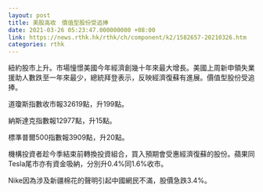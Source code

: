 ```yaml
---
layout: post
title: 美股高收　價值型股份受追捧
date: 2021-03-26 05:23:47.000000000 +08:00
link: https://news.rthk.hk/rthk/ch/component/k2/1582657-20210326.htm
categories: rthk
---
```


紐約股市上升。市場憧憬美國今年經濟創幾十年來最大增長。美國上周新申領失業援助人數跌至一年來最少，總統拜登表示，反映經濟復蘇有進展。價值型股份受追捧。

道瓊斯指數收市報32619點，升199點。

納斯達克指數報12977點，升15點。

標準普爾500指數報3909點，升20點。

機構投資者趁今季結束前轉換投資組合，買入預期會受惠經濟復蘇的股份。蘋果同Tesla尾市亦有資金吸納，分別升0.4%同1.6%收市。

Nike因為涉及新疆棉花的聲明引起中國網民不滿，股價急跌3.4%。
